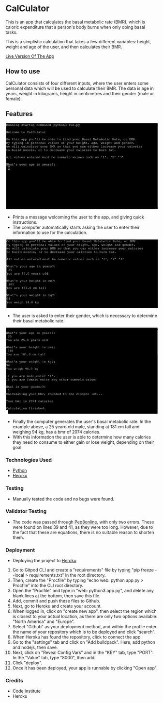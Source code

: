 # CalCulator

This is an app that calculates the basal metabolic rate (BMR), which is caloric expenditure that a person's body burns when only doing basal tasks. 

This is a simplistic calculation that takes a few different variables: height, weight and age of the user, and then calculates their BMR. 

[Live Version Of The App](https://cal-culators.herokuapp.com/)

## How to use

CalCulator consists of four different inputs, where the user enters some personal data which will be used to calculate their BMR. The data is age in years, weight in kilograms, height in centimetres and their gender (male or female).

## Features

![feature.1](readme-img/start-calc.png)

- Prints a message welcoming the user to the app, and giving quick instructions.
- The computer automatically starts asking the user to enter their information to use for the calculation.

![feature.2](readme-img/enter-variables.png)

- The user is asked to enter their gender, which is necessary to determine their basal metabolic rate.

![feature.3](readme-img/end-calc.png)

- Finally the computer generates the user's basal metabolic rate. In the example above, a 25 yeard old male, standing at 181 cm tall and weighing 94 kg, has a bmr of 2074 calories.
- With this information the user is able to determine how many calories they need to consume to either gain or lose weight, depending on their goal.


### Technologies Used

- [Python](https://www.python.org/)
- [Heroku](https://www.heroku.com/)

### Testing

- Manually tested the code and no bugs were found.

### Validator Testing

- The code was passed through [Pep8online](http://pep8online.com/), with only two errors. These were found on lines 39 and 41, as they were too long. However, due to the fact that these are equations, there is no suitable reason to shorten them.

### Deployment

- Deploying the project to [Heroku](https://dashboard.heroku.com/)

1. Go to Gitpod CLI and create a "requirements" file by typing "pip freeze --local > requirements.txt" in the root directory.
2. Then, create the "Procfile" by typing "echo web: python app.py > Procfile" into the CLI root directory.
3. Open the "Procfile" and type in "web: python3 app.py", and delete any blank lines at the bottom, then save this file. 
4. Add, commit and push these files to Github.
5. Next, go to Heroku and create your account.
6. When logged in, click on "create new app", then select the region which is closest to your actual location, as there are only two options available: "North America" and "Europe".
7. Select "Github" as your deployment method, and within the profile enter the name of your repository which is to be deployed and click "search".
8. When Heroku has found the repository, click to connect the app. 
9. Go to the "settings" tab and click on "Add buildpack". Here, add python and nodejs, then save. 
10. Next, click on "Reveal Config Vars" and in the "KEY" tab, type "PORT". In the "Value" tab, type "8000", then add.
11. Click "deploy".
12. Once it has been deployed, your app is runnable by clicking "Open app". 

### Credits

- Code Institute
- Heroku